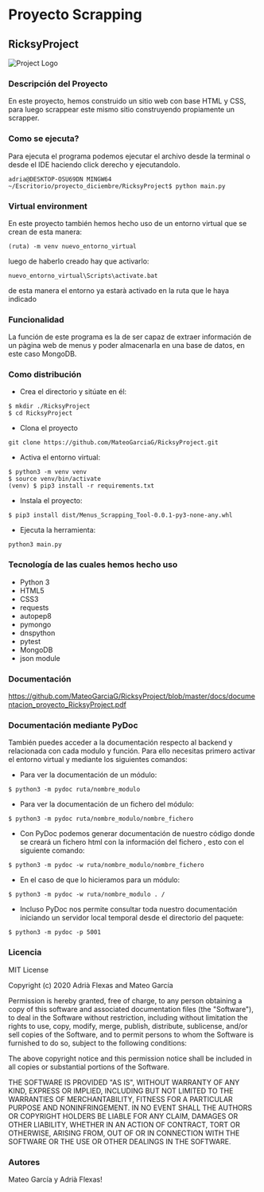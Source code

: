 # Proyecto Scrapping
## RicksyProject

![Project Logo](https://github.com/MateoGarciaG/RicksyProject/blob/master/frontend/resources/img/logos/logo_rickMorty.JPG)

### Descripción del Proyecto
En este proyecto, hemos construido un sitio web con base HTML y CSS, para luego scrappear este mismo sitio construyendo propiamente un scrapper.

### Como se ejecuta?
Para ejecuta el programa podemos ejecutar el archivo desde la terminal o desde el IDE haciendo click derecho y ejecutandolo.

```
adria@DESKTOP-OSU69DN MINGW64 ~/Escritorio/proyecto_diciembre/RicksyProject$ python main.py
```

### Virtual environment
En este proyecto también hemos hecho uso de un entorno virtual que se crean de esta manera:
```
(ruta) -m venv nuevo_entorno_virtual
```
luego de haberlo creado hay que activarlo:
```
nuevo_entorno_virtual\Scripts\activate.bat
```
de esta manera el entorno ya estarà activado en la ruta que le haya indicado

### Funcionalidad
La función de este programa es la de ser capaz de extraer información de un pàgina web de menus y poder almacenarla en una base de datos, en este caso MongoDB.

### Como distribución
* Crea el directorio y sitúate en él:
```
$ mkdir ./RicksyProject
$ cd RicksyProject
```
* Clona el proyecto
```
git clone https://github.com/MateoGarciaG/RicksyProject.git
```
* Activa el entorno virtual:
```
$ python3 -m venv venv
$ source venv/bin/activate
(venv) $ pip3 install -r requirements.txt
```
* Instala el proyecto:
```
$ pip3 install dist/Menus_Scrapping_Tool-0.0.1-py3-none-any.whl
```
* Ejecuta la herramienta:
```
python3 main.py
```
### Tecnología de las cuales hemos hecho uso
* Python 3
* HTML5
* CSS3
* requests
* autopep8
* pymongo
* dnspython
* pytest
* MongoDB
* json module

### Documentación

https://github.com/MateoGarciaG/RicksyProject/blob/master/docs/documentacion_proyecto_RicksyProject.pdf

### Documentación mediante PyDoc
También puedes acceder a la documentación respecto al backend y relacionada con cada modulo y función. Para ello necesitas primero activar el entorno virtual y mediante los siguientes comandos:

* Para ver la documentación de un módulo:
```
$ python3 -m pydoc ruta/nombre_modulo
```
* Para ver la documentación de un fichero del módulo:
```
$ python3 -m pydoc ruta/nombre_modulo/nombre_fichero
```
* Con PyDoc podemos generar documentación de nuestro código donde se creará un fichero html con la información del fichero , esto con el siguiente comando:
```
$ python3 -m pydoc -w ruta/nombre_modulo/nombre_fichero
```
* En el caso de que lo hicieramos para un módulo:
```
$ python3 -m pydoc -w ruta/nombre_modulo . /
```
* Incluso PyDoc nos permite consultar toda nuestro documentación iniciando un servidor local temporal desde el directorio del paquete:
```
$ python3 -m pydoc -p 5001
```

### Licencia
MIT License

Copyright (c) 2020 Adrià Flexas and Mateo García

Permission is hereby granted, free of charge, to any person obtaining a copy of this software and associated documentation files (the "Software"), to deal in the Software without restriction, including without limitation the rights to use, copy, modify, merge, publish, distribute, sublicense, and/or sell copies of the Software, and to permit persons to whom the Software is furnished to do so, subject to the following conditions:

The above copyright notice and this permission notice shall be included in all copies or substantial portions of the Software.

THE SOFTWARE IS PROVIDED "AS IS", WITHOUT WARRANTY OF ANY KIND, EXPRESS OR IMPLIED, INCLUDING BUT NOT LIMITED TO THE WARRANTIES OF MERCHANTABILITY, FITNESS FOR A PARTICULAR PURPOSE AND NONINFRINGEMENT. IN NO EVENT SHALL THE AUTHORS OR COPYRIGHT HOLDERS BE LIABLE FOR ANY CLAIM, DAMAGES OR OTHER LIABILITY, WHETHER IN AN ACTION OF CONTRACT, TORT OR OTHERWISE, ARISING FROM, OUT OF OR IN CONNECTION WITH THE SOFTWARE OR THE USE OR OTHER DEALINGS IN THE SOFTWARE.

### Autores
Mateo García y Adrià Flexas! 